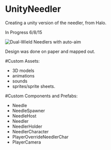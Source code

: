 # UnityNeedler
Creating a unity version of the needler, from Halo.

In Progress 6/8/15

![Dual-Wield Needlers with auto-aim](http://i.imgur.com/bc07Whn.png "Needler Screenshot 6/8/15")

Design was done on paper and mapped out.

#Custom Assets:

* 3D models
* animations
* sounds
* sprites/sprite sheets.

#Custom Components and Prefabs:

* Needle
* NeedleSpawner
* NeedleHost
* Needler
* NeedlerHolder
* NeedlerCharacter
* PlayerOverrideNeedlerChar
* PlayerCamera
